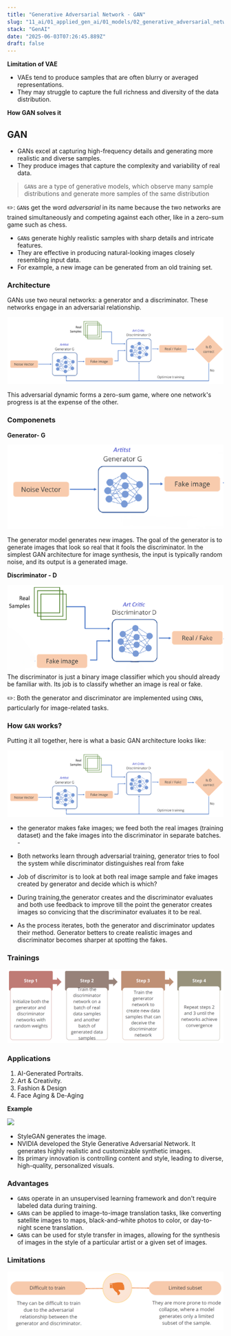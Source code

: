 ```yaml
---
title: "Generative Adversarial Network - GAN"
slug: "11_ai/01_applied_gen_ai/01_models/02_generative_adversarial_network"
stack: "GenAI"
date: "2025-06-03T07:26:45.889Z"
draft: false
---
```


**Limitation of VAE**

- VAEs tend to produce samples that are often blurry or averaged representations.
- They may struggle to capture the full richness and diversity of the data distribution.

**How GAN solves it**

## GAN

- GANs excel at capturing high-frequency details and generating more realistic and diverse samples.
- They produce images that capture the complexity and variability of real data.

> `GAN`s are a type of generative models, which observe many sample distributions and generate more samples of the same distribution

✏️: `GAN`s get the word _adversarial_ in its name because the two networks are trained simultaneously and competing against each other, like in a zero-sum game such as chess.

- `GAN`s generate highly realistic samples with sharp details
  and intricate features.
- They are effective in producing natural-looking images
  closely resembling input data.
- For example, a new image can be generated from an old
  training set.

### Architecture

GANs use two neural networks: a generator and a discriminator. These networks engage in an adversarial relationship.

![Architecture of Generative Adversarial Network](../../../../../src/images/11_ai/01_agen_ai/agi-10.png)

This adversarial dynamic forms a zero-sum game, where one network's progress is at the expense of the other.

### Componenets

**Generator- G**

![Generator in GAN](../../../../../src/images/11_ai/01_agen_ai/agi-10a.png)

The generator model generates new images. The goal of the generator is to generate images that look so real that it fools the discriminator. In the simplest GAN architecture for image synthesis, the input is typically random noise, and its output is a generated image.

**Discriminator - D**

![Discriminator in GAN](../../../../../src/images/11_ai/01_agen_ai/agi-10b.png)
The discriminator is just a binary image classifier which you should already be familiar with. Its job is to classify whether an image is real or fake.

✏️: Both the generator and discriminator are implemented using `CNN`s, particularly for image-related tasks.

### How `GAN` works?

Putting it all together, here is what a basic GAN architecture looks like:

![Working of GANs](../../../../../src/images/11_ai/01_agen_ai/agi-10.png)

- the generator makes fake images; we feed both the real images (training dataset) and the fake images into the discriminator in separate batches. -

- Both networks learn through adversarial training, generator tries to fool the system while discriminator distinguishes real from fake

- Job of discrimitor is to look at both real image sample and fake images created by generator and decide which is which?

- During training,the generator creates and the discriminator evaluates and both use feedback to improve till the point the generator creates images so convicing that the discriminator evaluates it to be real.

- As the process iterates, both the generator and discriminator updates their method. Generator betters to create realistic images and discriminator becomes sharper at spotting the fakes.

### Trainings

![Traning a GANs](../../../../../src/images/11_ai/01_agen_ai/agi-10d.png)

### Applications

1. AI-Generated Portraits.
2. Art & Creativity.
3. Fashion & Design
4. Face Aging & De-Aging

**Example**

![](https://user-images.githubusercontent.com/6625384/64915614-b82efd00-d730-11e9-92e4-f3a6de1a5575.png)

- StyleGAN generates the image.
- NVIDIA developed the Style Generative Adversarial Network. It generates highly realistic and customizable synthetic images.
- Its primary innovation is controlling content and style, leading to diverse, high-quality, personalized visuals.

### Advantages

- `GAN`s operate in an unsupervised learning framework and don't require labeled data during
  training.
- `GAN`s can be applied to image-to-image translation tasks, like converting satellite images to maps, black-and-white photos to color, or day-to-night scene translation.
- `GAN`s can be used for style transfer in images, allowing for the synthesis of images in the style of a particular artist or a given set of images.

### Limitations

![Drawbacks of GANs](../../../../../src/images/11_ai/01_agen_ai/agi-10c.png)
